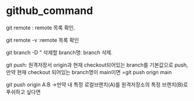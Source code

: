 # github_command

git remote : remote 목록 확인.

git remote -v :remote 목록 확인

git branch -D " 삭제할 branch명: branch 삭제. 


git push: 원격저장서 origin과 현재 checkout되어있는 branch를 기본값으로 push, 만약 현재 checkout 되어있는 branch명이 main이면
=git push orign main


git push origin A:B ->만약 내 특정 로컬브랜치(A)를 원격저장소의 특정 브랜치(B)로 푸쉬하고 싶다면
